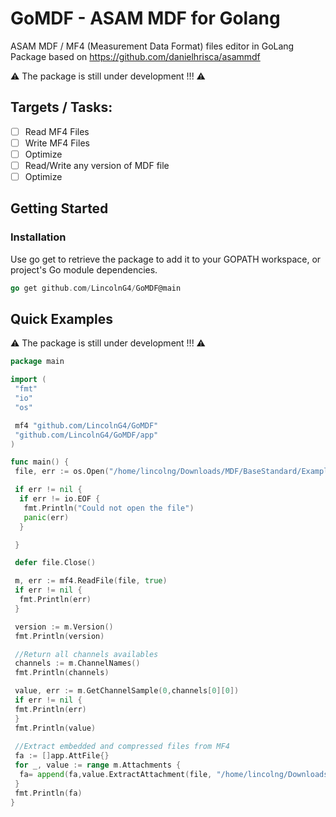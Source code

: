 # GoMDF - ASAM MDF for Golang
ASAM MDF / MF4 (Measurement Data Format) files editor in GoLang
Package based on <https://github.com/danielhrisca/asammdf>

⚠️ The package is still under development  !!! ⚠️

## **Targets / Tasks**:
- [ ] Read MF4 Files
- [ ] Write MF4 Files
- [ ] Optimize  
- [ ] Read/Write any version of MDF file  
- [ ] Optimize  

## Getting Started

### Installation  

Use go get to retrieve the package to add it to your GOPATH workspace, or project's Go module dependencies.

```go
go get github.com/LincolnG4/GoMDF@main
```

## Quick Examples

⚠️ The package is still under development !!! ⚠️

```go
package main

import (
 "fmt"
 "io"
 "os"

 mf4 "github.com/LincolnG4/GoMDF"
 "github.com/LincolnG4/GoMDF/app"
)

func main() {
 file, err := os.Open("/home/lincolng/Downloads/MDF/BaseStandard/Examples/Attachments/EmbeddedCompressed/Vector_EmbeddedCompressed.MF4")

 if err != nil {
  if err != io.EOF {
   fmt.Println("Could not open the file")
   panic(err)
  }

 }

 defer file.Close()

 m, err := mf4.ReadFile(file, true)
 if err != nil {
  fmt.Println(err)
 }

 version := m.Version()
 fmt.Println(version)

 //Return all channels availables
 channels := m.ChannelNames()
 fmt.Println(channels)

 value, err := m.GetChannelSample(0,channels[0][0])
 if err != nil {
 fmt.Println(err)
 }
 fmt.Println(value)
 
 //Extract embedded and compressed files from MF4 
 fa := []app.AttFile{}
 for _, value := range m.Attachments {
  fa= append(fa,value.ExtractAttachment(file, "/home/lincolng/Downloads/"))
 }
 fmt.Println(fa)
}


```